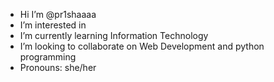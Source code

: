 -  Hi I’m @pr1shaaaa
-  I’m interested in 
-  I’m currently learning Information Technology
-  I’m looking to collaborate on Web Development and python programming
-  Pronouns: she/her

<!---
pr1shaaaa/pr1shaaaa is a ✨ special ✨ repository because its `README.md` (this file) appears on your GitHub profile.
You can click the Preview link to take a look at your changes.
--->
